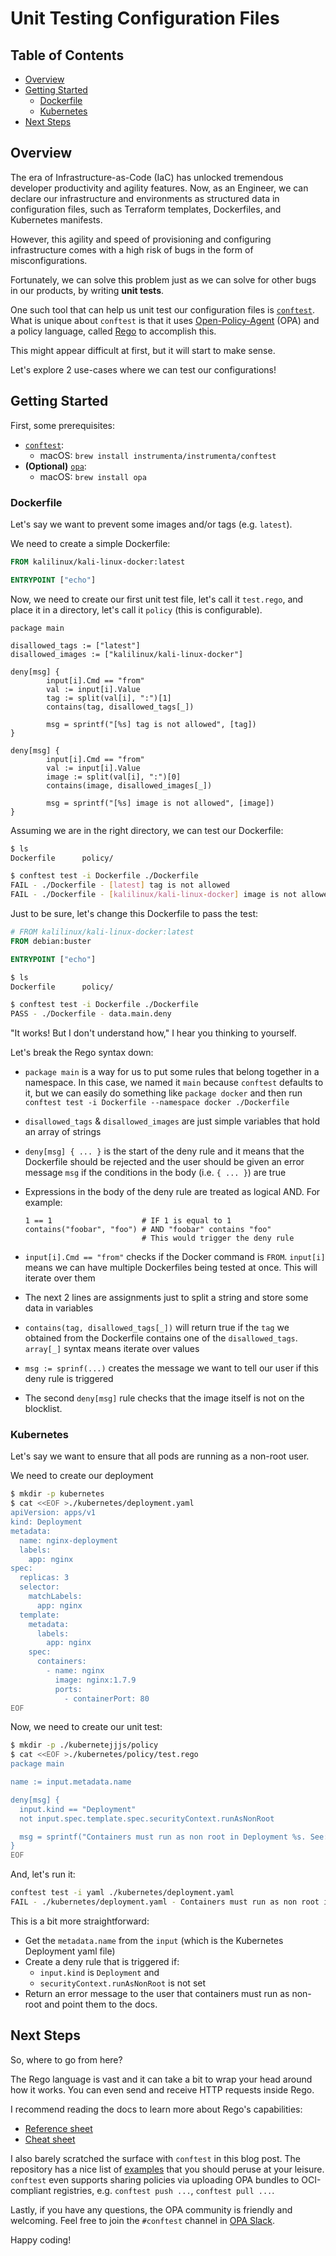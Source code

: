 # Unit Testing Configuration Files

## Table of Contents

<!-- START doctoc generated TOC please keep comment here to allow auto update -->
<!-- DON'T EDIT THIS SECTION, INSTEAD RE-RUN doctoc TO UPDATE -->

- [Overview](#overview)
- [Getting Started](#getting-started)
  - [Dockerfile](#dockerfile)
  - [Kubernetes](#kubernetes)
- [Next Steps](#next-steps)

<!-- END doctoc generated TOC please keep comment here to allow auto update -->

## Overview

The era of Infrastructure-as-Code (IaC) has unlocked tremendous developer
productivity and agility features. Now, as an Engineer, we can declare our
infrastructure and environments as structured data in configuration files, such
as Terraform templates, Dockerfiles, and Kubernetes manifests.

However, this agility and speed of provisioning and configuring infrastructure
comes with a high risk of bugs in the form of misconfigurations.

Fortunately, we can solve this problem just as we can solve for other bugs in
our products, by writing **unit tests**.

One such tool that can help us unit test our configuration files is
[`conftest`](https://github.com/instrumenta/conftest). What is unique about
`conftest` is that it uses
[Open-Policy-Agent](https://github.com/open-policy-agent/opa) (OPA) and a policy
language, called
[Rego](https://www.openpolicyagent.org/docs/latest/policy-language/) to
accomplish this.

This might appear difficult at first, but it will start to make sense.

Let's explore 2 use-cases where we can test our configurations!

## Getting Started

First, some prerequisites:

- [`conftest`](https://github.com/instrumenta/conftest):
  - macOS: `brew install instrumenta/instrumenta/conftest`
- **(Optional)** [`opa`](https://github.com/open-policy-agent/opa):
  - macOS: `brew install opa`

### Dockerfile

Let's say we want to prevent some images and/or tags (e.g. `latest`).

We need to create a simple Dockerfile:

```Dockerfile
FROM kalilinux/kali-linux-docker:latest

ENTRYPOINT ["echo"]
```

Now, we need to create our first unit test file, let's call it `test.rego`, and
place it in a directory, let's call it `policy` (this is configurable).

```rego
package main

disallowed_tags := ["latest"]
disallowed_images := ["kalilinux/kali-linux-docker"]

deny[msg] {
        input[i].Cmd == "from"
        val := input[i].Value
        tag := split(val[i], ":")[1]
        contains(tag, disallowed_tags[_])

        msg = sprintf("[%s] tag is not allowed", [tag])
}

deny[msg] {
        input[i].Cmd == "from"
        val := input[i].Value
        image := split(val[i], ":")[0]
        contains(image, disallowed_images[_])

        msg = sprintf("[%s] image is not allowed", [image])
}
```

Assuming we are in the right directory, we can test our Dockerfile:

```sh
$ ls
Dockerfile      policy/

$ conftest test -i Dockerfile ./Dockerfile
FAIL - ./Dockerfile - [latest] tag is not allowed
FAIL - ./Dockerfile - [kalilinux/kali-linux-docker] image is not allowed
```

Just to be sure, let's change this Dockerfile to pass the test:

```Dockerfile
# FROM kalilinux/kali-linux-docker:latest
FROM debian:buster

ENTRYPOINT ["echo"]
```

```sh
$ ls
Dockerfile      policy/

$ conftest test -i Dockerfile ./Dockerfile
PASS - ./Dockerfile - data.main.deny
```

"It works! But I don't understand how," I hear you thinking to yourself.

Let's break the Rego syntax down:

- `package main` is a way for us to put some rules that belong together in a
  namespace. In this case, we named it `main` because `conftest` defaults to it,
  but we can easily do something like `package docker` and then run
  `conftest test -i Dockerfile --namespace docker ./Dockerfile`
- `disallowed_tags` & `disallowed_images` are just simple variables that hold an
  array of strings
- `deny[msg] { ... }` is the start of the deny rule and it means that the
  Dockerfile should be rejected and the user should be given an error message
  `msg` if the conditions in the body (i.e. `{ ... }`) are true
- Expressions in the body of the deny rule are treated as logical AND. For
  example:

  ```rego
  1 == 1                    # IF 1 is equal to 1
  contains("foobar", "foo") # AND "foobar" contains "foo"
                            # This would trigger the deny rule
  ```

- `input[i].Cmd == "from"` checks if the Docker command is `FROM`. `input[i]`
  means we can have multiple Dockerfiles being tested at once. This will iterate
  over them
- The next 2 lines are assignments just to split a string and store some data in
  variables
- `contains(tag, disallowed_tags[_])` will return true if the `tag` we obtained
  from the Dockerfile contains one of the `disallowed_tags`. `array[_]` syntax
  means iterate over values
- `msg := sprinf(...)` creates the message we want to tell our user if this deny
  rule is triggered
- The second `deny[msg]` rule checks that the image itself is not on the
  blocklist.

### Kubernetes

Let's say we want to ensure that all pods are running as a non-root user.

We need to create our deployment

```sh
$ mkdir -p kubernetes
$ cat <<EOF >./kubernetes/deployment.yaml
apiVersion: apps/v1
kind: Deployment
metadata:
  name: nginx-deployment
  labels:
    app: nginx
spec:
  replicas: 3
  selector:
    matchLabels:
      app: nginx
  template:
    metadata:
      labels:
        app: nginx
    spec:
      containers:
        - name: nginx
          image: nginx:1.7.9
          ports:
            - containerPort: 80
EOF
```

Now, we need to create our unit test:

```sh
$ mkdir -p ./kubernetejjjs/policy
$ cat <<EOF >./kubernetes/policy/test.rego
package main

name := input.metadata.name

deny[msg] {
  input.kind == "Deployment"
  not input.spec.template.spec.securityContext.runAsNonRoot

  msg = sprintf("Containers must run as non root in Deployment %s. See: https://kubernetes.io/docs/tasks/configure-pod-container/security-context/", [name])
}
EOF
```

And, let's run it:

```sh
conftest test -i yaml ./kubernetes/deployment.yaml
FAIL - ./kubernetes/deployment.yaml - Containers must run as non root in Deployment nginx-deployment. See: https://kubernetes.io/docs/tasks/configure-pod-container/security-context/
```

This is a bit more straightforward:

- Get the `metadata.name` from the `input` (which is the Kubernetes Deployment
  yaml file)
- Create a deny rule that is triggered if:
  - `input.kind` is `Deployment` and
  - `securityContext.runAsNonRoot` is not set
- Return an error message to the user that containers must run as non-root and
  point them to the docs.

## Next Steps

So, where to go from here?

The Rego language is vast and it can take a bit to wrap your head around how it
works. You can even send and receive HTTP requests inside Rego.

I recommend reading the docs to learn more about Rego's capabilities:

- [Reference sheet](https://www.openpolicyagent.org/docs/latest/policy-reference/)
- [Cheat sheet](https://www.openpolicyagent.org/docs/latest/policy-cheatsheet/)

I also barely scratched the surface with `conftest` in this blog post. The
repository has a nice list of
[examples](https://github.com/instrumenta/conftest#examples) that you should
peruse at your leisure. `conftest` even supports sharing policies via uploading
OPA bundles to OCI-compliant registries, e.g. `conftest push ...`,
`conftest pull ...`.

Lastly, if you have any questions, the OPA community is friendly and welcoming.
Feel free to join the `#conftest` channel in
[OPA Slack](https://slack.openpolicyagent.org/).

Happy coding!
